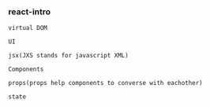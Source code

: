 ### react-intro
    
    virtual DOM

    UI

    jsx(JXS stands for javascript XML)

    Components

    props(props help components to converse with eachother)

    state



